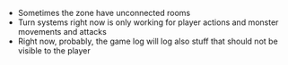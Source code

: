 - Sometimes the zone have unconnected rooms
- Turn systems right now is only working for player actions and monster movements and attacks
- Right now, probably, the game log will log also stuff that should not be visible to the player